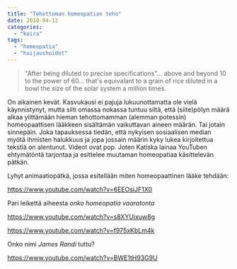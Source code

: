 ```yaml
---
title: "Tehottoman homeopatian teho"
date: 2010-04-12
categories: 
  - "koira"
tags: 
  - "homeopatia"
  - "huijaushoidot"
---
```


> "After being diluted to precise specifications"... above and beyond 10 to the power of 60... that's equivalant to a grain of rice diluted in a bowl the size of the solar system a million times.

On aikainen kevät. Kasvukausi ei pajuja lukuunottamatta ole vielä käynnistynyt, mutta silti omassa nokassa tuntuu siltä, että (siite)pölyn määrä alkaa ylittämään hieman tehottomamman (alemman potessin) homeopaattisen lääkkeen sisältämän vaikuttavan aineen määrän. Tai jotain sinnepäin. Joka tapauksessa tiedän, että nykyisen sosiaalisen median myötä ihmisten halukkuus ja jopa jossain määrin kyky lukea kirjoitettua tekstiä on alentunut. Videot ovat pop. Joten Katiska lainaa YouTuben ehtymätöntä tarjontaa ja esittelee muutaman homeopatiaa käsittelevän pätkän.

<!--more-->

Lyhyt animaatiopätkä, jossa esitellään miten homeopaattinen lääke tehdään:

https://www.youtube.com/watch?v=6EEOsiJF1X0

Pari leikettä aiheesta _onko homeopatia vaaratonta_

https://www.youtube.com/watch?v=s8XYUixuw8g

https://www.youtube.com/watch?v=f975xKbLm4k

Onko nimi _James Randi_ tuttu?

https://www.youtube.com/watch?v=BWE1tH93G9U
